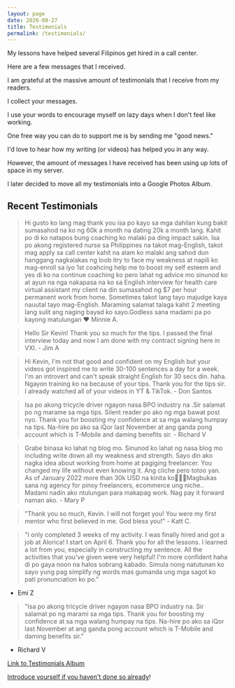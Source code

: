 ```yaml
---
layout: page
date: 2020-08-27
title: Testimonials
permalink: /testimonials/
---
```

My lessons have helped several Filipinos get hired in a call center.

Here are a few messages that I received.


I am grateful at the massive amount of testimonials that I receive from my readers.

I collect your messages.

I use your words to encourage myself on lazy days when I don't feel like working.

One free way you can do to support me is by sending me "good news."

I'd love to hear how my writing (or videos) has helped you in any way.

However, the amount of messages I have received has been using up lots of space in my server.

I later decided to move all my testimonials into a Google Photos Album.

## Recent Testimonials

> Hi gusto ko lang mag thank you isa po kayo sa mga dahilan kung bakit sumasahod na ko ng 60k a month na dating 20k a month lang. Kahit po di ko natapos bung coaching ko malaki pa ding impact sakin. Isa po akong registered nurse sa Philippines na takot mag-English, takot mag apply sa call center kahit na alam ko malaki ang sahod dun hanggang nagkalakas ng loob itry to face my weakness at napili ko mag-enroll sa iyo 1st coahcing help me to boost my self esteem and yes di ko na continue coaching ko pero lahat ng advice mo sinunod ko at ayun na nga nakapasa na ko sa English interview for health care virtual assistant my client na din sumasahod ng $7 per hour permanent work from home. Sometimes takot lang tayo majudge kaya nauutal tayo mag-English. Maraming salamat talaga kahit 2 meeting lang sulit ang naging bayad ko sayo.Godless sana madami pa po kayong matulungan ❤️ Minnie A.


> Hello Sir Kevin! Thank you so much for the tips. I passed the final interview today and now I am done with my contract signing here in VXI. - Jim A

> Hi Kevin, I'm not that good and confident on my English but your videos got inspired me to write 30-100 sentences a day for a week. I'm an introvert and can't speak straight English for 30 secs din. haha. Ngayon training ko na because of your tips. Thank you for the tips sir. I already watched all of your videos in YT & TikTok. - Don Santos

> Isa po akong tricycle driver ngayon nasa BPO industry na .Sir salamat po ng marame sa mga tips. Silent reader po ako ng mga bawat post nyo.  Thank you for boosting my confidence at sa mga walang humpay na tips. Na-hire po ako sa iQor last November at ang ganda pong account which is T-Mobile and daming benefits sir. - Richard V


> Grabe binasa ko lahat ng blog mo. Sinunod ko lahat ng nasa blog mo including write down all my weakness and strength. Sayo din ako nagka idea about working from home at pagiging freelancer. You changed my life without even knowing it. Ang cliche pero totoo yan. As of January 2022 more than 30k USD na kinita ko🥰🥰🥰Magbukas sana ng agency for pinoy freelancers, ecommerce ung niche.. Madami nadin ako ntulungan para makapag work. Nag pay it forward naman ako.  - Mary P


> "Thank you so much, Kevin. I will not forget you! 
You were my first mentor who first believed in me. God bless you!" - Katt C.

> "I only completed 3 weeks of my activity. I was finally hired and got a job at Alorica! I start on April 6. Thank you for all the lessons. I learned a lot from you, especially in constructing my sentence. All the activities that you've given were very helpful! I'm more confident haha di po gaya noon na halos sobrang kabado. Simula nong natutunan ko sayo yung pag simplify ng words mas gumanda ung mga sagot ko pati pronunciation ko po."
- Emi Z 


> "Isa po akong tricycle driver ngayon nasa BPO industry na. Sir salamat po ng marami sa mga tips. Thank you for boosting my confidence at sa mga walang humpay na tips. Na-hire po ako sa iQor last November at ang ganda pong account which is T-Mobile and daming benefits sir."
- Richard V


[Link to Testimonials Album](https://photos.app.goo.gl/jfCLAgMzTHxtLW1F9)

[Introduce yourself if you haven't done so already](https://callcentertrainingtips.com/contact)!